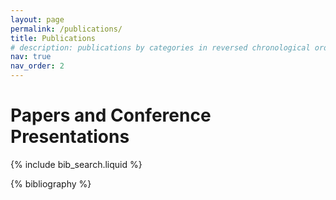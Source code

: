 ```yaml
---
layout: page
permalink: /publications/
title: Publications
# description: publications by categories in reversed chronological order. generated by jekyll-scholar.
nav: true
nav_order: 2
---
```


# Papers and Conference Presentations

<!-- _pages/publications.md -->

<!-- Bibsearch Feature -->

{% include bib_search.liquid %}

<div class="publications">

{% bibliography %}

</div>
